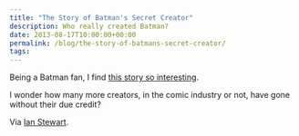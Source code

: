 ```yaml
---
title: "The Story of Batman's Secret Creator"
description: Who really created Batman?
date: 2013-08-17T10:00:00+00:00
permalink: /blog/the-story-of-batmans-secret-creator/
tags:
---
```


Being a Batman fan, I find [this story so interesting](https://www.youtube.com/watch?v=SkDA3nhfMSQ).

I wonder how many more creators, in the comic industry or not, have gone without their due credit?

Via [Ian Stewart](http://iandanielstewart.com/2013/08/12/the-story-of-batmans-secret-creator/).

